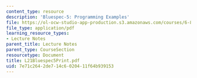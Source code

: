 ```yaml
---
content_type: resource
description: 'Bluespec-5: Programming Examples'
file: https://ol-ocw-studio-app-production.s3.amazonaws.com/courses/6-827-multithreaded-parallelism-languages-and-compilers-fall-2002/7e71c2642de714c6020411f64b939153_L21Bluespec5Print.pdf
file_type: application/pdf
learning_resource_types:
- Lecture Notes
parent_title: Lecture Notes
parent_type: CourseSection
resourcetype: Document
title: L21Bluespec5Print.pdf
uid: 7e71c264-2de7-14c6-0204-11f64b939153
---
```

